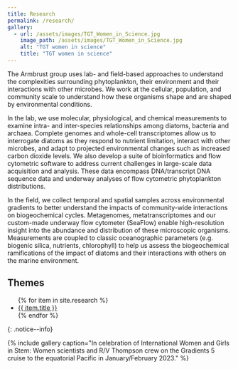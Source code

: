 ```yaml
---
title: Research
permalink: /research/
gallery:
  - url: /assets/images/TGT_Women_in_Science.jpg
    image_path: /assets/images/TGT_Women_in_Science.jpg
    alt: "TGT women in science"
    title: "TGT women in science"
---
```

The Armbrust group uses lab- and field-based approaches to understand the complexities surrounding phytoplankton, their environment and their interactions with other microbes. We work at the cellular, population, and community scale to understand how these organisms shape and are shaped by environmental conditions.

In the lab, we use molecular, physiological, and chemical measurements to examine intra- and inter-species relationships among diatoms, bacteria and archaea. Complete genomes and whole-cell transcriptomes allow us to interrogate diatoms as they respond to nutrient limitation, interact with other microbes, and adapt to projected environmental changes such as increased carbon dioxide levels. We also develop a suite of bioinformatics and flow cytometric software to address current challenges in large-scale data acquisition and analysis. These data encompass DNA/transcript DNA sequence data and underway analyses of flow cytometric phytoplankton distributions.

In the field, we collect temporal and spatial samples across environmental gradients to better understand the impacts of community-wide interactions on biogeochemical cycles. Metagenomes, metatranscriptomes and our custom-made underway flow cytometer (SeaFlow) enable high-resolution insight into the abundance and distribution of these microscopic organisms. Measurements are coupled to classic oceanographic parameters (e.g. biogenic silica, nutrients, chlorophyll) to help us assess the biogeochemical ramifications of the impact of diatoms and their interactions with others on the marine environment.

## Themes
<div>
  <ul>
  {% for item in site.research %}
    <li><a href="{{ item.url }}">{{ item.title }}</a></li>
  {% endfor %}
  </ul>
</div>
{: .notice--info}



{% include gallery caption="In celebration of International Women and Girls in Stem: Women scientists and R/V Thompson crew  on the Gradients 5 cruise to the equatorial Pacific in January/February 2023." %}
